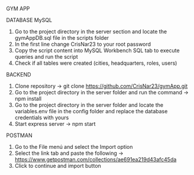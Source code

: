 GYM APP

DATABASE MySQL

1. Go to the project directory in the server section and locate the gymAppDB.sql file in the scripts folder
2. In the first line change CrisNar23 to your root password
3. Copy the script content into MySQL Workbench SQL tab to execute queries and run the script
4. Check if all tables were created (cities, headquarters, roles, users)

BACKEND

1. Clone repository -> git clone https://github.com/CrisNar23/gymApp.git
2. Go to the project directory in the server folder and run the command  -> npm install
3. Go to the project directory in the server folder and locate the variables.env file in the config folder and replace the database credentials with yours
4. Start express server -> npm start

POSTMAN

1. Go to the File menú and select the Import option
2. Select the link tab and paste the following -> https://www.getpostman.com/collections/ae691ea219d43afc45da
3. Click to continue and import button